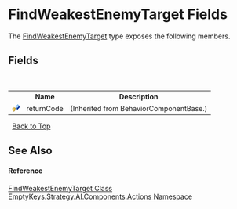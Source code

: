 # FindWeakestEnemyTarget Fields
 

The <a href="T_EmptyKeys_Strategy_AI_Components_Actions_FindWeakestEnemyTarget">FindWeakestEnemyTarget</a> type exposes the following members.


## Fields
&nbsp;<table><tr><th></th><th>Name</th><th>Description</th></tr><tr><td>![Protected field](media/protfield.gif "Protected field")</td><td>returnCode</td><td> (Inherited from BehaviorComponentBase.)</td></tr></table>&nbsp;
<a href="#findweakestenemytarget-fields">Back to Top</a>

## See Also


#### Reference
<a href="T_EmptyKeys_Strategy_AI_Components_Actions_FindWeakestEnemyTarget">FindWeakestEnemyTarget Class</a><br /><a href="N_EmptyKeys_Strategy_AI_Components_Actions">EmptyKeys.Strategy.AI.Components.Actions Namespace</a><br />